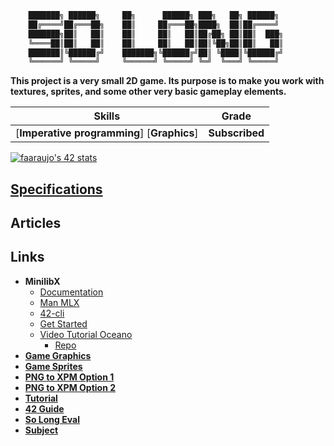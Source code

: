 ```bash
	███████╗ ██████╗     ██╗      ██████╗ ███╗   ██╗ ██████╗
	██╔════╝██╔═══██╗    ██║     ██╔═══██╗████╗  ██║██╔════╝
	███████╗██║   ██║    ██║     ██║   ██║██╔██╗ ██║██║  ███╗
	╚════██║██║   ██║    ██║     ██║   ██║██║╚██╗██║██║   ██║
	███████║╚██████╔╝    ███████╗╚██████╔╝██║ ╚████║╚██████╔╝
	╚══════╝ ╚═════╝     ╚══════╝ ╚═════╝ ╚═╝  ╚═══╝ ╚═════╝
```

**This project is a very small 2D game. Its purpose is to make you work with\
textures, sprites, and some other very basic gameplay elements.**

 Skills | Grade |
:------:|:-----:|
[**Imperative programming**] [**Graphics**] | **Subscribed**

[![faaraujo's 42 stats](https://badge42.vercel.app/api/v2/clgrr2va0002108jo3cc5foww/stats?cursusId=21&coalitionId=112)](https://github.com/JaeSeoKim/badge42)

## [Specifications]()

## Articles

## Links
- **MinilibX**
  - [Documentation](https://harm-smits.github.io/42docs/libs/minilibx)
  - [Man MLX](https://qst0.github.io/ft_libgfx/man_mlx.html)
  - [42-cli](https://github.com/herbievine/42-cli)
  - [Get Started](https://aurelienbrabant.fr/blog/getting-started-with-the-minilibx)
  - [Video Tutorial Oceano](https://youtu.be/bYS93r6U0zg)
    - [Repo](https://github.com/suspectedoceano/mlx)
- [**Game Graphics**](https://itch.io/game-assets/tag-16x16)
- [**Game Sprites**](https://opengameart.org/content/2d-platformer-art-assets-from-henry-software)
- [**PNG to XPM Option 1**](https://convertio.co/png-xpm/)
- [**PNG to XPM Option 2**](https://anyconv.com/png-to-xpm-converter/)
- [**Tutorial**](https://reactive.so/post/42-a-comprehensive-guide-to-so_long)
- [**42 Guide**](https://42-cursus.gitbook.io/guide/)
- [**So Long Eval**](https://github.com/rphlr/42-Evals/tree/main/Rank02/so_long)
- [**Subject**](https://cdn.intra.42.fr/pdf/pdf/89621/en.subject.pdf)
